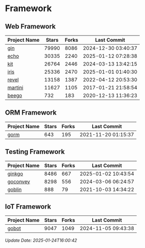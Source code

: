 # Framework

## Web Framework
| Project Name | Stars | Forks | Last Commit |
| ------------ | ----- | ----- | ----------- |
| [gin](https://github.com/gin-gonic/gin) | 79990 | 8086 | 2024-12-30 03:40:37 |
| [echo](https://github.com/labstack/echo) | 30335 | 2240 | 2025-01-12 07:28:38 |
| [kit](https://github.com/go-kit/kit) | 26764 | 2446 | 2024-03-13 13:42:15 |
| [iris](https://github.com/kataras/iris) | 25336 | 2470 | 2025-01-01 01:40:30 |
| [revel](https://github.com/revel/revel) | 13158 | 1387 | 2022-04-12 20:53:30 |
| [martini](https://github.com/go-martini/martini) | 11627 | 1105 | 2017-01-21 21:58:54 |
| [beego](https://github.com/astaxie/beego) | 732 | 183 | 2020-12-13 11:36:23 |

## ORM Framework
| Project Name | Stars | Forks | Last Commit |
| ------------ | ----- | ----- | ----------- |
| [gorm](https://github.com/jinzhu/gorm) | 643 | 195 | 2021-11-20 01:15:37 |

## Testing Framework
| Project Name | Stars | Forks | Last Commit |
| ------------ | ----- | ----- | ----------- |
| [ginkgo](https://github.com/onsi/ginkgo) | 8486 | 667 | 2025-01-02 10:43:54 |
| [goconvey](https://github.com/smartystreets/goconvey) | 8298 | 556 | 2024-03-06 06:24:57 |
| [goblin](https://github.com/franela/goblin) | 888 | 79 | 2021-10-03 14:34:22 |

## IoT Framework
| Project Name | Stars | Forks | Last Commit |
| ------------ | ----- | ----- | ----------- |
| [gobot](https://github.com/hybridgroup/gobot) | 9047 | 1049 | 2024-11-05 09:43:38 |

*Update Date: 2025-01-24T16:00:42*